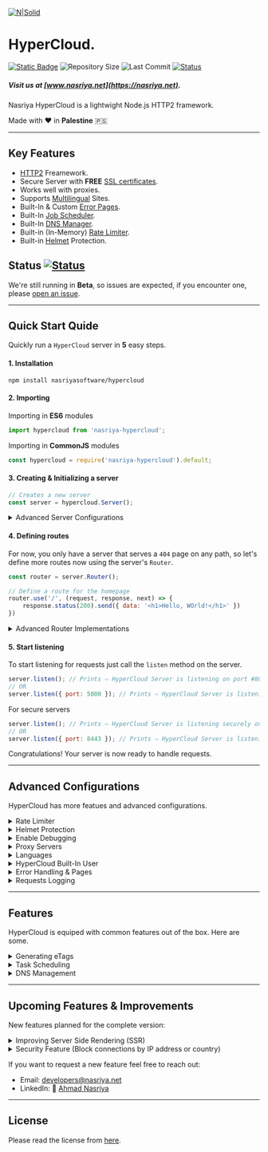 [![N|Solid](https://static.wixstatic.com/media/72ffe6_da8d2142d49c42b29c96ba80c8a91a6c~mv2.png)](https://nasriya.net)
# HyperCloud.
[![Static Badge](https://img.shields.io/badge/license-personal_use-blue?labelColor=%23585858&color=%234ec920)](https://github.com/nasriyasoftware/HyperCloud?tab=License-1-ov-file) ![Repository Size](https://img.shields.io/github/repo-size/nasriyasoftware/HyperCloud.svg) ![Last Commit](https://img.shields.io/github/last-commit/nasriyasoftware/HyperCloud.svg) [![Status](https://img.shields.io/badge/Status-Beta-blue.svg)](link-to-your-status-page)
##### Visit us at [www.nasriya.net](https://nasriya.net).

Nasriya HyperCloud is a lightwight Node.js HTTP2 framework.

Made with ❤️ in **Palestine** 🇵🇸
___
## Key Features
- [HTTP2](https://en.wikipedia.org/wiki/HTTP/2) Freamework.
- Secure Server with **FREE** [SSL certificates](#generate-ssl-certificates).
- Works well with proxies.
- Supports [Multilingual](#languages) Sites.
- Built-In & Custom [Error Pages](#error-pages).
- Built-In [Job Scheduler](#task-scheduling).
- Built-In [DNS Manager](#dns-management).
- Built-in (In-Memory) [Rate Limiter](#rate-limiter).
- Built-in [Helmet](#helmet-protection) Protection.

## Status [![Status](https://img.shields.io/badge/Status-Beta-blue.svg)](link-to-your-status-page)
We're still running in **Beta**, so issues are expected, if you encounter one, please [open an issue](https://github.com/nasriyasoftware/HyperCloud/issues).
___
## Quick Start Quide
Quickly run a `HyperCloud` server in **5** easy steps.

#### 1. Installation
```shell
npm install nasriyasoftware/hypercloud
```

#### 2. Importing
Importing in **ES6** modules
```js
import hypercloud from 'nasriya-hypercloud';
```

Importing in **CommonJS** modules
```js
const hypercloud = require('nasriya-hypercloud').default;
```

#### 3. Creating & Initializing a server
```js
// Creates a new server
const server = hypercloud.Server();
```

<details>
<summary>Advanced Server Configurations</summary>

##### HTTP v1 vs HTTP v2
For now, [HTTP2](https://en.wikipedia.org/wiki/HTTP/2) is only available via [TLS](https://www.cloudflare.com/learning/ssl/transport-layer-security-tls/), so if you want **HTTP2** support, you must setup a **secure** server.

##### Examples:

##### 1. Creating a simple HTTP server
```js
const server = hypercloud.Server();
```

##### 2. Creating an HTTPS server
A basic HTTPS server with self-signed certificate on port `443`:
```js
const server = hypercloud.Server({ secure: true });
```

A basic HTTPS server running behind a proxy manager
```js
const server = hypercloud.Server({
    secure: true,
    proxy: {
        isDockerContainer: true, // This can be false, depending on your setup
        isLocal: true
    }
});
```

An HTTPS server with a valid SSL certificate (from Let's Encrypt):
```js
const server = hypercloud.Server({
    secure: true,
    ssl: {
        email: 'email@mydomain.com',
        domains: ['mydomain.com', 'auth.mydomain.com']
    }
});
```

An HTTPS server with a local certificate and private keys:
```js
const server = hypercloud.Server({
    secure: true,
    ssl: {
        cert: fs.readFileSync('path to cert', { encoding: 'utf-8' }),
        key: fs.readFileSync('path to key', { encoding: 'utf-8' }), 
    }
});
```
</details>

#### 4. Defining routes
For now, you only have a server that serves a `404` page on any path, so let's define more routes now using the server's `Router`.

```js
const router = server.Router();

// Define a route for the homepage
router.use('/', (request, response, next) => {
    response.status(200).send({ data: '<h1>Hello, WOrld!</h1>' })
})
```
<details>
<summary>Advanced Router Implementations</summary>

##### Favicon
Specify the website's `favicon` by passing the root directory that contains your `favicon`. Your `favicon` extension can be **.png** or **.ico**.

Assuming that the `src` folder contains a your `favicon`:
```js
router.favicon('./src');
```
##### Static Routes
Using the `router.static()` method allows you to mount folders statically on the website and handles everything for you, from caching to mime types.

```js
// Mount the path "./src/css" statically on "/css"
router.static(path.resolve('./src/css'), { path: '/css' });

// Mount a public folder
router.static(path.resolve('./src/public'), { path: '/public', dotfiles: 'ignore' });
```

**Note:** Static routes are only accessible with the [GET](https://developer.mozilla.org/en-US/docs/Web/HTTP/Methods/GET) method.

##### Dynamic Routes
You can create dynamic routes by choosing the [http method](https://developer.mozilla.org/en-US/docs/Web/HTTP/Methods).

```js
// Define an API route
router.use('/v1', (request, response, next) => {
    // Do something here, then call next
    response.status(200).json({ message: 'API route works well' })
}, {
    subDomain: 'api', // https://api.domain.com/v1
    caseSensitive: true // Makes /home and /Home not the same
})

// Define a dynamic profile page
router.get('/u/<:profileId>', (request, response, next) => {
    const { profileId } = request.params;

    // Make a database call.
    const user = {} // Something from the database

    return response.render('profilePage', {
        locals: {
            proPic: user.picture,
            name: user.name
        }
    })
}, {
    caseSensitive: true // Makes /u/user and /u/User not the same
})
```

**Note:** Routes are automatically mounted on the server.
</details>

#### 5. Start listening
To start listening for requests just call the `listen` method on the server.

```js
server.listen(); // Prints ⇨ HyperCloud Server is listening on port #80
// OR
server.listen({ port: 5000 }); // Prints ⇨ HyperCloud Server is listening on port #5000
```

For secure servers
```js
server.listen(); // Prints ⇨ HyperCloud Server is listening securely on port #443
// OR
server.listen({ port: 8443 }); // Prints ⇨ HyperCloud Server is listening securely on port #8443
```

Congratulations! Your server is now ready to handle requests.

___
## Advanced Configurations
HyperCloud has more featues and advanced configurations.

<details>
<summary>Rate Limiter</summary>

#### Rate Limiter
Protect your websites against abusive usage by setting limits on how much users can access your site or consume your APIs. The rate limiter can help you prevent small [DDoS attacks](https://www.cloudflare.com/learning/ddos/what-is-a-ddos-attack/), but it's not meant for that purpose. We recommend using [Cloudflare](https://www.cloudflare.com/) to protect your resources from DDos attacks.

To access the rate limiter:
```js
server.rateLimiter; // The rate limiter module
```

1) Define limiting rules.
```js
const rule = server.rateLimiter.defineRule({
    name: 'ipAddress',
    scope: 'global',
    cooldown: 5 * 1000 * 60, // 5min: The amount of time the user will be denied the service,
    /**Specify the maxRequests / windowMs, for example: 100 requests per minute */
    rate: {
        windowMs: 1 * 1000 * 60,
        maxRequests: 100
    }
})
```

2) Create a handler
```js
const rateLimitHandler = (request, response, next) => {
    const authRes = server.rateLimiter.authorize({
        value: request.ip,
        rules: [{ name: rule.name, priority: 1 }]
    })

    if (authRes.authorized) {
        next();
    } else {
        response.setHeader('Retry-After', authRes.retryAfter).status(429);
        response.json({ code: 429, message: 'Too Many Requests', retryAfter: authRes.retryAfter })
    }
}
```

3) Use the handler on a router
```js
router.use('*', rateLimitHandler);
```

Alternatively, you can use one of the built-in limiter.
```js
router.use('*', server.rateLimiter.limitBy.ipAddress(100));
```

This will act exactly the same as the previous method. You can also specify the *response type* to give different responses based on your needs by passing `JSON` or `Page` as the second argument. The default type is `JSON`.

```js
router.use('*', server.rateLimiter.limitBy.ipAddress(100, 'Page')); // Renders an error page
```

Creating a rate limiter for each resource you want to protect can be exhausting and tedious, luckily, the rate limiter has main limiter that you can configure yourself, and will run before all the dynamic routes.

```js
server.rateLimiter.mainLimiter(server.rateLimiter.limitBy.ipAddress(100, 'Page'));
```

To create an advanced rate limiter for different user roles:
```js
// Set different rate limits based on user role
rateLimiter.defineRule({ name: 'visitor_ipAddress', cooldown: 5000, rate: { windowMs: 1 * 60 * 1000, maxRequests: 5 } })
rateLimiter.defineRule({ name: 'member_ipAddress', cooldown: 5000, rate: { windowMs: 1 * 60 * 1000, maxRequests: 10 } })

rateLimiter.mainLimiter((request, response, next) => {
    if (request.user.role === 'Visitor' || request.user.role === 'Member') {
        const authRes = rateLimiter.authorize({
            value: request.ip,
            rules: [{ name: `${request.user.role.toLowerCase()}_ipAddress`, priority: 1 }]
        })

        if (authRes.authorized) {
            next();
        } else {
            response.status(429).setHeader('Retry-After', authRes.retryAfter);
            response.json({ code: 429, ...authRes });
        }
    } else {
        // If admin, do not limit at all
        next();
    }
})
```

**Important**
- This is an *in-memory* rate limiter and does **NOT** store the data anywhere else
- Do not use in serverless deployments where we have multiple instances of your server or you'll endup with unexpected results.
- In-memory storage is faster than persistant storage, if you require persitant storage please submit a feature request.
</details>

<details>
<summary>Helmet Protection</summary>

#### Helmet Protection
In today's digital landscape, security is paramount. HyperCloud's built-in Helmet protection is designed to provide robust security measures, safeguarding your applications from a myriad of common web vulnerabilities. By integrating Helmet, HyperCloud ensures that your applications are shielded against threats such as cross-site scripting (XSS), clickjacking, and other malicious attacks. This advanced protection layer helps developers focus on building features and functionality, knowing that their applications are fortified with industry-leading security practices. With Helmet, HyperCloud takes a proactive approach to web security, offering peace of mind and enabling you to deliver secure, reliable applications to your users.

To enable **Helmet** protection:
```js
server.helmet(); // This applies all the default configurations
```

Learn how to customize the **Helmet** [here](https://github.com/nasriyasoftware/HyperCloud/blob/main/examples/helmet.md).
</details>

<details>
<summary>Enable Debugging</summary>

#### Enable Debugging
You can enable debugging to get more details about operations and errors.
```js
hypercloud.verbose = true;
```
</details>

<details>
<summary>Proxy Servers</summary>

#### Proxy Servers
If your server is running behind a proxy server, you need to configure the `proxy` option of the server before initializing it.
When running behind a local proxy server, a `self_signed` certificate is enough, however, if your your proxy server is remote you should use a valid **SSL certificate**. Read [generate SSL certificate with Let's Encrypt](#1-generate-with-lets-encrypt).
```js
const server = hypercloud.Server({
    secure: true,
    ssl: {
        self_signed: true               // A self-signed certificate is enough. You can omit this**.
    },
    proxy: { 
        isLocal: true,                  // If your server and your proxy are on the same machine
        isDockerContainer: true,        // If your server is running in a docker container
        trusted_proxies: ['10.0.0.200'] // A list of trusted proxies
    }
});
```
** You if no SSL options were provided, and the `secure` option is enabled, a self-signed certificate will be used.

#### Generate SSL Certificates
With HyperCloud, you can generate SSL certificate to serve your site securely over HTTPS. Here are two ways you can do it:
###### 1. Generate with Let's Encrypt
To generate valid **SSL certificates** with [Let's Encrypt](https://letsencrypt.org/), your server must have port `80` free and allows public traffic from the internet, or if you're running behind a proxy, you specify the challenge port..

**Note:** Wildcard domains are **NOT** supported.
```js
const server = hypercloud.Server({
    secure: true,
    ssl: {
        email: 'admin@domain.com',                  // Must be consistent for future requests
        domains: ['domain.com', 'auth.domain.com'], // All domains must point to this server
        certName: 'my-company',                     // This should remain the same for a given server
        staging: true,                              // Leave it "true" for testing, change to "false" or omit the option in production
        storePath: 'path/to/store',                 // Store the generated certificate and private key in this location
        challengePort: 3000                         // Specify the challenge port if port 80 is taken or if you're behind a proxy
    }
});
```

###### 2. Generate a Self-Signed Certificate
To generate a self-signed **SSL certificate** for your domain, just add the `self_signed` property to the `SSLOptions` and set it to `true`. This is useful if you're developing your site locally or behind a [proxy server](#proxy-servers).

Here's how to set it up:
```js
const server = hypercloud.Server({ secure: true });

// OR:

const server = hypercloud.Server({ 
    secure: true,
    ssl: { self_signed: true }
});
```
</details>


<details>
<summary>Languages</summary>

#### Languages
Some sites are multilingual, which means they somehow keep track of users' selected language, luckely, **HyperCloud** provides a built-in method to achieve exactly that.

###### Supported Languages
You can set a list of languages that your server supports to properly handle *language-related* requests, like checking users' preferred language to serve them content in their language.

Here's how to set a list of supported languages on your server:
```js
server.supportedLanguages = ['en', 'ar', 'de'];
```

###### Default Language
If a user doesn't have a preferred language, the browser's language is selected then checked against the server's [supported languages](#supported-languages), if the browser's language isn't supported, the server's `defaultLanguage` is used to render pages or serve other language-related content.

To set a default language:
```js
server.defaultLanguage = 'ar';
```

**Note:** The `defaultLanguage` must be one of the [supported languages](#supported-languages) or an error will be thrown.
</details>

<details>
<summary>HyperCloud Built-In User</summary>

#### HyperCloud Built-In User
HyperCloud provides a built-in `user` on each `request` and allows you to populate it using a [custom handler](#user-handler), you can then access the `user` object from any route via the `request` object.

The built-in `user` object looks like this:
```js
// request.user
{
    id: string,
    loggedIn: boolean,
    role: 'Admin'|'Member'|'Visitor',
    preferences: {
        language: string,
        locale: string,
        currency: string,
        colorScheme: 'Default'|'Dark'|'Light'
    }
}
```
##### Logged-in User
| Property                  | Value                               | Description                                                                            |
| ------------------------- | ----------------------------------- | -------------------------------------------------------------------------------------- |
| `id`                      | `string`                            | The `id` of the user in the database                                                   |
| `loggedIn`                | `true`                              | Whether the user is loggedIn or not                                                    |
| `role`                    | `"Admin"` or `"Member"`             | Specified in the [handler](#user-handler)                                              |
| `preferences`             | `object`                            | An object with user prefereces from the database                                       |
| `preferences.language`    | `string`                            | The user's preferred language from the database  or `null` if no language is preferred |
| `preferences.locale`      | `string`                            | The user's preferred locale from the database or `null` if no locale is preferred      |
| `preferences.currency`    | `string`                            | The user's preferred currency in the database or `null` if no currency is preferred    |
| `preferences.colorScheme` | `"Default"`, `"Dark"`, or `"Light"` | The user's preferred color scheme in the database or `null` if not specified           |

##### Logged-out User
| Property                  | Value       | Description                                      |
| ------------------------- | ----------- | ------------------------------------------------ |
| `id`                      | `null`      | The `id` of the user in the database             |
| `loggedIn`                | `false`     | Whether the user is loggedIn or not              |
| `role`                    | `"Visitor"` | Specified in the [handler](#user-handler)        |
| `preferences`             | `object`    | An object with user prefereces from the database |
| `preferences.language`    | `null`      | No value                                         |
| `preferences.locale`      | `null`      | No value                                         |
| `preferences.currency`    | `null`      | No value                                         |
| `preferences.colorScheme` | `null`      | No value                                         |

##### User Handler
To populate the `user` object, you need to implement a **handler** to check user session, verify it, make a database call, fetch the data, and then populate the `user` object accordingly.

To set the handler, we use the reserved handler name `userSessions` as the handler name on the server's `handlers` object:

```js
server.handlers.userSessions((request, response, next) => {
    const sessionToken = request.cookies.session;

    // Verify the session's validity using our own JWT library
    const veriRes = encryptions.JWT.verify(sessionToken);

    // Check the validity
    if (veriRes.valid) {
        const payload = veriRes.payload;

        /**
         * Get the user ID from the JWT's payload.
         * The user ID extraction depends on YOUR own implementation
         * of session handling when authenticating users.
         * 
         * Our implementation:
         * The token payload has a "user" object, which has an "id" property
        */
        const user_id = payload.user.id;

        /**
         * Get the user data and preferences from the database
         * 
         * The database call can impact your site's performance
         * since it runs on each and every request, you can instead
         * store the preferences in the JSON token (JWT) or in
         * a cookie, whichever you see fit.
        */
        const user = payload.user; // Or a database call

        // Populate the user object
        request.user = {
            id: user.id,
            loggedIn: true,
            role: 'role' in user && user.role === 'Admin' ? 'Admin' : 'Member',
            preferences: {
                // All user preferences are optional
                language: user.preferences.language
            }
        }
    } else {
        // Remove the invalid cookie
        response.cookies.delete('session');

        // Assign an empty object to the user object
        request.user = {}
    }

    // Call next as usual to move to the next handler
    next();
})
```

**Note:** This handler runs before all your defined routes regardless whether they've been defined before or after you defined the `userSessions` handler.

</details>

<details>
<summary>Error Handling & Pages</summary>

#### Error Pages
**HyperCloud** provides three built-in error pages out of the box, `401`, `403`, `404`, and `500`. You can render these pages from your code and customize them with your own text, or you can set custom handlers to run whenever you cann the error pages.

###### Default Error Pages
You can customize what the pages say with your own words, the `401` and `403` uses the same page, thus the same rendering options, so we'll only cover one of them.

- Calling the `500` **server error** page:
```js
router.use('*', (request, response, next) => {
    // This renders the default 500 pages as is, without any changes
    response.pages.serverError();

    // Customize the page text
    response.pages.serverError({
        lang: 'ar', // The page language
        locals: {
            title: 'خطاً في الخادم',                        // The page title in browsers,
            subtitle: 'عذراً! حدث خطأ في الخادم',          // The page title to render for visitors
            message: 'نحن آسفون، ولكن حدث خطأ ما من جانبنا. لقد تم إخطار فريقنا، ونحن نعمل على حل المشكلة في أقرب وقت ممكن.',
        }
    });
})
```

- Calling the `404` **not-fonud** page:
```js
router.use('*', (request, response, next) => {
    // This renders the default 404 pages as is, without any changes
    response.pages.notFound();

    // Customize the page text
    response.pages.notFound({
        lang: 'ar', // The page language
        locals: {
            title: 'غير موجود - 404',                       // The page title in browsers,
            subtitle: 'لم يتم العثور على هذه الصفحة',      // The page title to render for visitors
            home: 'الرئيسية',                               // The home button label
        }
    });
})
```
- Calling the `403` **forbidden** page:
```js
router.use('*', (request, response, next) => {
    // This renders the default 403 pages as is, without any changes
    response.pages.forbidden();

    // Customize the page text
    response.pages.forbidden({
        lang: 'ar',
        locals: {
            title: 'غير مسموح',
            commands: {
                code: 'رمز الخطاً',
                description: 'وصف الخطً',
                cause: 'الخطأ من المحتمل أن يكون سببه',
                allowed: 'بعض الصفحات على الخادم التي لديك تصريح بزيارتها',
                regards: 'إستمتع بيومك :-)'
            },
            content: {
                code: '403 غير مسموح',
                description: 'الوصول مرفوض. ليس لديك إذن للوصول الى هذه الصفحة على هذا الخادم',
                cause: 'تنفيذ الوصول ممنوع، الوصول للقراءة، الوصول ممنوع، SSL مطلوب، SSL 128 مطلوب، عنوان IP مرفوض، شهادة العميل مطلوبة، تم رفض الوصول إلى الموقع،  عدد كبير جدًا من المستخدمين، تكوين غير صالح، تغيير كلمة المرور، تم رفض الوصول إلى مصمم الخرائط، تم إبطال شهادة العميل، الدليل تم رفض القائمة، تجاوز تراخيص وصول العميل، شهادة العميل غير موثوقة أو غير صالحة، انتهت صلاحية شهادة العميل أو ليست صالحة بعد، فشل تسجيل الدخول بجواز السفر، تم رفض الوصول إلى المصدر، تم رفض العمق اللانهائي، طلبات كثيرة جدًا من نفس عنوان IP للعميل',
                allowed: [{ label: 'الرئيسية', link: '/' }, { label: 'عنا', link: '/about' }, { label: 'إتصل بنا', link: '/support/contact' }],
            }
        }
    });
})
```

- Calling the `401` **unauthorized** page:
Calling the `401` page works exactly the same as the `403` page, just the error code is different.

###### Custom Error Pages
The [default error pages](#default-error-pages) are not meant for production, yes, we know, they're not well designed and might not match with your brand theme, so you can define your own handlers for each and every one of those error pages.

To define custom handlers, we use the server's `setHandler` method as usual, however, each error page has its own reserved handler name. Here is a list of the names.

| Resource           | Handler Name   | Description                 |
| ------------------ | -------------- | --------------------------- |
| Not Found `404`    | `notFound`     | Used for custom `404` pages |
| Unauthorized `401` | `unauthorized` | Used for custom `401` pages |
| Forbidden `403`    | `forbidden`    | Used for custom `403` pages |
| Server Error `500` | `serverError`  | Used for custom `500` pages |

```js
// 1) Define a custom 404 handler
server.handlers.notFound((request, response, next) => {
    response.render('notFoundView', { statusCode: 404 });
})

// 2) Render the custom page
router.use('*', (request, response, next) => {
    response.pages.notFound(); // This will now render the custom page
})
```

#### Error Handling
Error handling in HyperCloud are done by defining an `http` error handler, to do that, we set the `onHTTPError` handler. The handler can be defined in another file and passed as a function to the `server.handlers.onHTTPError()` method.

```js
/**A function to handle errors thrown due to an error in any of the HTTP middlewares */
function onHTTPErrorHandler(request: HyperCloudRequest, response: HyperCloudResponse, next: NextFunction, error: HTTPError) {
    response.pages.serverError({
        lang: request.lang,
        locals: {
            message: `Request ID: ${request.id} failed. ${request.method} ${request.path.join('/')}`
        }
    })
}

server.handlers.onHTTPError(onHTTPErrorHandler);
```
</details>

<details>
<summary>Requests Logging</summary>

#### Requests Logging
You can add a logger to log incoming requests by setting a `logger` handler.

```js
server.handlers.logger((request: HyperCloudRequest, response: HyperCloudResponse, next: NextFunction) => {
    // Use the request to gather information and log them.
})
```

You can also use another logging packages like [Logify](https://github.com/nasriyasoftware/Logify) to help you with logging.

```js
import logify from 'nasriya-logify';

server.handlers.logger(logify.middlewares.hypercloud);
```
</details>

___
## Features
HyperCloud is equiped with common features out of the box. Here are some.

<details>
<summary>Generating eTags</summary>

#### Generating eTags
[ETags](https://developer.mozilla.org/en-US/docs/Web/HTTP/Headers/ETag) can signifucantly improve server performance. To generate `eTags` for your resources, use the following syntax:

```js
import path from 'path';

hypercloud.generateETags(path.resolve('./src/images'));
```

The code will generate a unique `eTags.json` file in each sub-directory including the provided `root` directory.

The generated `eTags.json` file will be something like this:
```json
{
    "<filename.png>": "<file_eTag>",
    "logo.svg": "the-hashed-content"
}
```
</details>

<details>
<summary>Task Scheduling</summary>

#### Task Scheduling
You can schedule [cron jobs](https://en.wikipedia.org/wiki/Cron) to run periodically or at specific times.

To use the cron scheduler, you can access it on the main `hypercloud` instance:

```js
import hypercloud from 'nasriya-hypercloud';
const cronManager = hypercloud.cronManager;
```

###### Generate Time Expressions
Use the `time` module on the cron manager to easily generate cron-expressions.

```js
const cronManager = hypercloud.cronManager;

// Runs every 5 minutes
const expression1 = cronManager.time.every(5).minutes();

// Runs every Monday and Tuesday
const expression2 = cronManager.time.onSpecificDays(['Tue', 2]);
```

###### Schedule a Periodic Task
To schedule tasks using a cron-expression, use the `schedule` method:

```js
import hypercloud from 'nasriya-hypercloud';

const task = hypercloud.cronManager.schedule('* * * * *', () => {
    console.log('A cron-job is running...');
}, {
    name: 'test_task',          // (Optional) The name of the task
    timezone: 'Asia/Jerusalem', // (Optional) The timezone the task will run at
    runOnInit: false            // (Optional) Set to "true" to run immediately
})
```

The `schedule` methods returns:
```js
{
    name: string,
    start: () => void,
    stop: () => void
}
```

###### Schedule a One-Time Task
To schedule one-time tasks use the `scheduleTime` method. The method takes two arguments:
1. `time`: A timestamp `number`, an [ISO date](https://developer.mozilla.org/en-US/docs/Web/JavaScript/Reference/Global_Objects/Date/toISOString), or a `Date` instance.
2. `task`: a `Function`.

```js
import hypercloud from 'nasriya-hypercloud';

// Schedule a task to run after 10 minutes from now:
const tenMins = 10 * 60 * 1000;
const task = hypercloud.cronManager.scheduleTime(Date.now() + tenMins, () => {
    console.log('Ten minutes has elapsed since the task was first scheduled')
})
```

The `scheduleTime` methods returns:
```js
{
    name: string,
    cancel: () => boolean,
    invoke: () => void
}
```
</details>

<details>
<summary>DNS Management</summary>

###### DNS Management
If your server is running behind a dynamic IP address you make use of **HyperCloud DNS manager** to update the [DNS records](https://www.cloudflare.com/learning/dns/dns-records/) of your domain.

**Note:** For now, only [Cloudflare](https://cloudflare.com) and [Duckdns](https://duckdns.org) are supported.

Start by preparing the DNS manager and the new IP address:

```js
import hypercloud from 'nasriya-hypercloud';
const dnsManager = hypercloud.dnsManager;

const public_ip = await dnsManager.helpers.getPublicIP();
```

**DuckDNS**
```js
// Initialize a provider:
const duckdns = dnsManager.duckdns(process.env.DUCKDNS_API_TOKEN);

// Update the IP address
await duckdns.records.update('<myDomain>', public_ip);
```

**Cloudflare**
```js
const cloudflare = dnsManager.cloudflare(process.env.CLOUDFLARE_API_TOKEN);

// If you know the Zone ID of your domain;
const zone_id = process.env.CLOUDFLARE_ZONE_ID;

// If you don't know the Zone ID
const zone_id = await cloudflare.zone.list({
    name: '<domain.com>',
    just_ids: true
}).then(list => list[0]);

// Get all A records:
const records = await cloudflare.records.list(zone_id, {
    type: 'A',
    simplified: true
})

// Prepare the promises
const promises = records.map(record => {
    return new Promise((resolve, reject) => {
        cloudflare.records.update({
            zone_id,
            record
            record_id: record.id,
        }).then(res => resolve(res)).catch(err => reject(err));
    })
})

// Invoke promises
await Promise.allSettled(promises).then(res => {
    const fulfilled = res.filter(i => i.status === 'fulfilled').map(i => i.value);
    const rejected = res.filter(i => i.status === 'rejected').map(i => i.reason);

    if (fulfilled.length === res.length) {
        return Promise.resolve({ status: 'success', result: fulfilled });
    } else {
        return Promise.resolve({ status: 'failed', result: rejected });
    }
})
```
</details>

___
## Upcoming Features & Improvements
New features planned for the complete version:
<details>
<summary>Improving Server Side Rendering (SSR)</summary>

Improve the existing [server-side rendering (SSR)](https://ferie.medium.com/what-is-the-server-side-rendering-and-how-it-works-f1d4bf9322c6) with EJS by adding a component concept and a page manager to dynamically set titles, descriptions, meta data, linked stylesheets, and scripts.

- **Pros**:
  - **SEO Optimization**: Dynamic handling of meta data is crucial for multilingual sites and enhances SEO.
  - **Modular Development**: Introducing components can make the development process more efficient by promoting reuse and better organization of code.

- **Cons**:
  - Complexity: Enhancing the rendering capabilities could introduce some complexity. However, since rendering is server-side, performance concerns can be managed effectively.

- **Implementation Strategy**:
  - **Component-Based System**: Develop a simple API for defining and reusing components within EJS.
  - **Page Manager**: Create a utility to manage and dynamically inject meta data and resources (stylesheets, scripts) into pages.
  - **Configuration**: Allow for easy configuration of these features to support various languages and page-specific requirements.
</details>

<details>
<summary>Security Feature (Block connections by IP address or country)</summary>

Add a feature to block connections from specific IP addresses or countries to enhance security.

- **Pros**:
  - **Better Analytics**: Helps in collecting detailed analytics and tailoring responses based on the client’s platform.
  - **Enhanced User Experience**: Enables conditional rendering or serving of resources based on the client’s device or browser capabilities.

- **Cons:**
  - Overhead: Minimal performance impact, but manageable with efficient implementation.

- **Implementation Strategy**:
  - **User-Agent Parsing**: Use a library to parse the User-Agent string and extract platform details.
  - **Integration**: Integrate this parsing logic into the request handling process.
  - **Configuration**: Allow for enabling/disabling this feature based on user preference.
</details>

If you want to request a new feature feel free to reach out:
- Email: developers@nasriya.net
- LinkedIn: 🔗 [Ahmad Nasriya](https://www.linkedin.com/in/ahmadnasriya/)
___
## License
Please read the license from [here](https://github.com/nasriyasoftware/HyperCloud?tab=License-1-ov-file).
